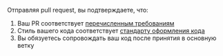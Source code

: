 Отправляя pull request, вы подтверждаете, что:
1) Ваш PR соответствует [перечисленным требованиям](https://urho3d-doxygen.github.io/latest/_contribution_checklist.html)
2) Стиль вашего кода соответствует [стандарту оформления кода](https://urho3d-doxygen.github.io/latest/_coding_conventions.html)
3) Вы обязуетесь сопровождать ваш код после принятия в основную ветку
